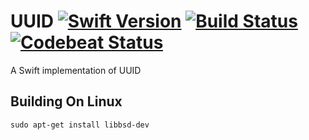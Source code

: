 UUID [![Swift Version](https://img.shields.io/badge/Swift-3.0_Beta-orange.svg)](https://swift.org/download/#snapshots) [![Build Status](https://travis-ci.org/DavidSkrundz/UUID.svg?branch=master)](https://travis-ci.org/DavidSkrundz/UUID) [![Codebeat Status](https://codebeat.co/badges/68c11dd2-40b7-4397-9b27-cbd5f3fd356c)](https://codebeat.co/projects/github-com-davidskrundz-uuid)
====

A Swift implementation of UUID


Building On Linux
-----------------
`sudo apt-get install libbsd-dev`

